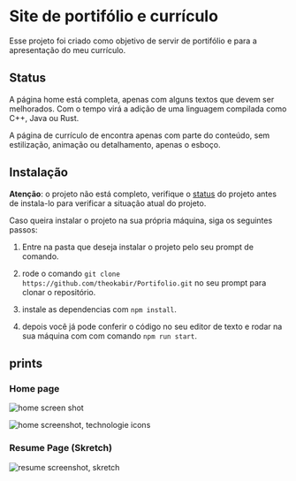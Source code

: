 # Site de portifólio e currículo

Esse projeto foi criado como objetivo de servir de portifólio e para a apresentação do meu currículo.

## Status

A página home está completa, apenas com alguns textos que devem ser melhorados. Com o tempo virá a adição de uma linguagem compilada como C++, Java ou Rust.

A página de currículo de encontra apenas com parte do conteúdo, sem estilização, animação ou detalhamento, apenas o esboço.

## Instalação

 **Atenção**: o projeto não está completo, verifique o [status](#status) do projeto antes de instala-lo para verificar a situação atual do projeto.

Caso queira instalar o projeto na sua própria máquina, siga os seguintes passos:

1. Entre na pasta que deseja instalar o projeto pelo seu prompt de comando.

2. rode o comando `git clone https://github.com/theokabir/Portifolio.git` no seu prompt para clonar o repositório.

3. instale as dependencias com `npm install`.

4. depois você já pode conferir o código no seu editor de texto e rodar na sua máquina com com comando `npm run start`.

## prints

### Home page

![home screen shot](https://i.imgur.com/xigrqDd.png)

![home screenshot, technologie icons](https://i.imgur.com/OO1Vn2X.png)

### Resume Page (Skretch)

![resume screenshot, skretch](https://i.imgur.com/XF2Pssu.png)
